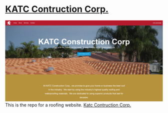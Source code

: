 # [KATC Contruction Corp.](https://luminoushilt.github.io/katc-corp/)
[![KATC Contruction Corp](./KATC_Construction_Corp.png)](https://luminoushilt.github.io/katc-corp/)
This is the repo for a roofing website.  [Katc Contruction Corp.](https://luminoushilt.github.io/katc-corp/)